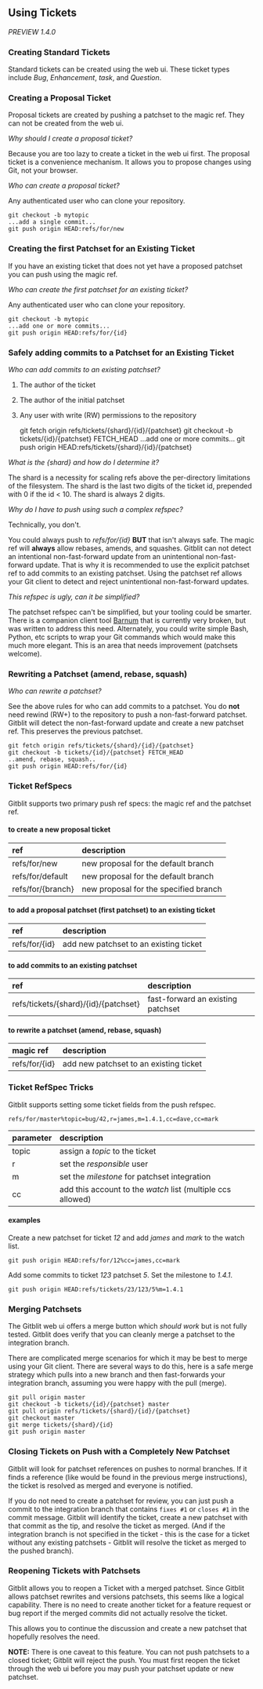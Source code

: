 ## Using Tickets

*PREVIEW 1.4.0*

### Creating Standard Tickets

Standard tickets can be created using the web ui.  These ticket types include *Bug*, *Enhancement*, *task*, and *Question*.

### Creating a Proposal Ticket

Proposal tickets are created by pushing a patchset to the magic ref.  They can not be created from the web ui.

*Why should I create a proposal ticket?*

Because you are too lazy to create a ticket in the web ui first.  The proposal ticket is a convenience mechanism.  It allows you to propose changes using Git, not your browser.

*Who can create a proposal ticket?*

Any authenticated user who can clone your repository.

    git checkout -b mytopic
    ...add a single commit...
    git push origin HEAD:refs/for/new

### Creating the first Patchset for an Existing Ticket

If you have an existing ticket that does not yet have a proposed patchset you can push using the magic ref.

*Who can create the first patchset for an existing ticket?*

Any authenticated user who can clone your repository.

    git checkout -b mytopic
    ...add one or more commits...
    git push origin HEAD:refs/for/{id}

### Safely adding commits to a Patchset for an Existing Ticket

*Who can add commits to an existing patchset?*

1. The author of the ticket
2. The author of the initial patchset
3. Any user with write (RW) permissions to the repository


    git fetch origin refs/tickets/{shard}/{id}/{patchset}
    git checkout -b tickets/{id}/{patchset} FETCH_HEAD
    ...add one or more commits...
    git push origin HEAD:refs/tickets/{shard}/{id}/{patchset}

*What is the {shard} and how do I determine it?*

The shard is a necessity for scaling refs above the per-directory limitations of the filesystem.  The shard is the last two digits of the ticket id, prepended with 0 if the id < 10.  The shard is always 2 digits.

*Why do I have to push using such a complex refspec?*

Technically, you don't.

You could always push to *refs/for/{id}* **BUT** that isn't always safe.  The magic ref will **always** allow rebases, amends, and squashes.  Gitblit can not detect an intentional non-fast-forward update from an unintentional non-fast-forward update.  That is why it is recommended to use the explicit patchset ref to add commits to an existing patchset.  Using the patchset ref allows your Git client to detect and reject unintentional non-fast-forward updates.

*This refspec is ugly, can it be simplified?*

The patchset refspec can't be simplified, but your tooling could be smarter.  There is a companion client tool [Barnum](http://barnum.gitblit.com) that is currently very broken, but was written to address this need.  Alternately, you could write simple Bash, Python, etc scripts to wrap your Git commands which would make this much more elegant.  This is an area that needs improvement (patchsets welcome).

### Rewriting a Patchset (amend, rebase, squash)

*Who can rewrite a patchset?*

See the above rules for who can add commits to a patchset. You do **not** need rewind (RW+) to the repository to push a non-fast-forward patchset.  Gitblit will detect the non-fast-forward update and create a new patchset ref.  This preserves the previous patchset.

    git fetch origin refs/tickets/{shard}/{id}/{patchset}
    git checkout -b tickets/{id}/{patchset} FETCH_HEAD
    ..amend, rebase, squash..
    git push origin HEAD:refs/for/{id}

### Ticket RefSpecs

Gitblit supports two primary push ref specs: the magic ref and the patchset ref.

#### to create a new proposal ticket

| ref                  | description                                  |
| :------------------- | :------------------------------------------- |
| refs/for/new         | new proposal for the default branch          |
| refs/for/default     | new proposal for the default branch          |
| refs/for/{branch}    | new proposal for the specified branch        |

#### to add a proposal patchset (first patchset) to an existing ticket

| ref                  | description                                  |
| :------------------- | :------------------------------------------- |
| refs/for/{id}        | add new patchset to an existing ticket       |

#### to add commits to an existing patchset

| ref                                  | description                          |
| :----------------------------------- | :----------------------------------- |
| refs/tickets/{shard}/{id}/{patchset} | fast-forward an existing patchset    |


#### to rewrite a patchset (amend, rebase, squash)

| magic ref            | description                                  |
| :------------------- | :------------------------------------------- |
| refs/for/{id}        | add new patchset to an existing ticket       |

### Ticket RefSpec Tricks

Gitblit supports setting some ticket fields from the push refspec.

    refs/for/master%topic=bug/42,r=james,m=1.4.1,cc=dave,cc=mark

| parameter | description                                                     |
| :-------- | :-------------------------------------------------------------- |
| topic     | assign a *topic* to the ticket                                  |
| r         | set the *responsible* user                                      |
| m         | set the *milestone* for patchset integration                    |
| cc        | add this account to the *watch* list (multiple ccs allowed)     |

#### examples

Create a new patchset for ticket *12* and add *james* and *mark* to the watch list.

    git push origin HEAD:refs/for/12%cc=james,cc=mark

Add some commits to ticket *123* patchset *5*.  Set the milestone to *1.4.1*.

    git push origin HEAD:refs/tickets/23/123/5%m=1.4.1

### Merging Patchsets

The Gitblit web ui offers a merge button which *should work* but is not fully tested.  Gitblit does verify that you can cleanly merge a patchset to the integration branch.

There are complicated merge scenarios for which it may be best to merge using your Git client.  There are several ways to do this, here is a safe merge strategy which pulls into a new branch and then fast-forwards your integration branch, assuming you were happy with the pull (merge).

    git pull origin master
    git checkout -b tickets/{id}/{patchset} master
    git pull origin refs/tickets/{shard}/{id}/{patchset}
    git checkout master
    git merge tickets/{shard}/{id}
    git push origin master

### Closing Tickets on Push with a Completely New Patchset

Gitblit will look for patchset references on pushes to normal branches.  If it finds a reference (like would be found in the previous merge instructions), the ticket is resolved as merged and everyone is notified.

If you do not need to create a patchset for review, you can just push a commit to the integration branch that contains `fixes #1` or `closes #1` in the commit message.  Gitblit will identify the ticket, create a new patchset with that commit as the tip, and resolve the ticket as merged.  (And if the integration branch is not specified in the ticket - this is the case for a ticket without any existing patchsets - Gitblit will resolve the ticket as merged to the pushed branch).

### Reopening Tickets with Patchsets

Gitblit allows you to reopen a Ticket with a merged patchset.  Since Gitblit allows patchset rewrites and versions patchsets, this seems like a logical capability.  There is no need to create another ticket for a feature request or bug report if the merged commits did not actually resolve the ticket.

This allows you to continue the discussion and create a new patchset that hopefully resolves the need.

**NOTE:**  There is one caveat to this feature.  You can not push patchsets to a closed ticket; Gitblit will reject the push.  You must first reopen the ticket through the web ui before you may push your patchset update or new patchset.
